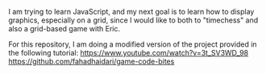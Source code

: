 I am trying to learn JavaScript, and my next goal is to learn how to display
graphics, especially on a grid, since I would like to both to "timechess" and
also a grid-based game with Eric.

For this repository, I am doing a modified version of the project provided in
the following tutorial:
    https://www.youtube.com/watch?v=3t_SV3WD_98
    https://github.com/fahadhaidari/game-code-bites

